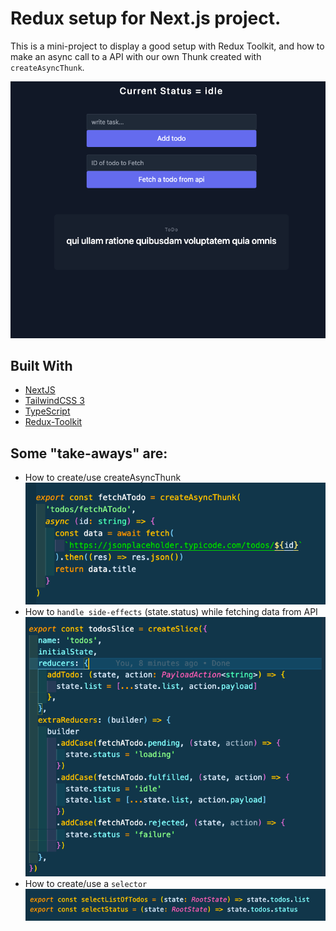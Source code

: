 # Redux setup for Next.js project.

This is a mini-project to display a good setup with Redux Toolkit, and how to make an async call to a API with our own Thunk created with `createAsyncThunk`.

![alt text](./images/mainImage.png)

## Built With

- [NextJS](https://nextjs.org/)
- [TailwindCSS 3](https://tailwindcss.com/)
- [TypeScript](https://www.typescriptlang.org/)
- [Redux-Toolkit](https://redux-toolkit.js.org/)

## Some "take-aways" are:

- How to create/use createAsyncThunk
![Thunk](./images/thunk.png)
- How to `handle side-effects` (state.status) while fetching data from API
![Slice](./images/slice.png)
- How to create/use a `selector`
![Selector](./images/selector.png)

